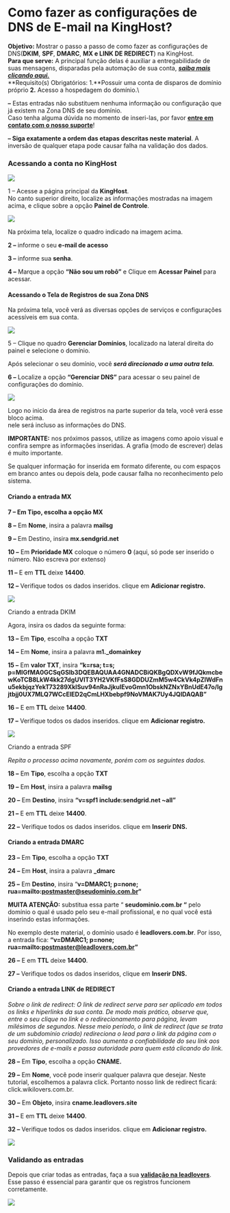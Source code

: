 # Como fazer as configurações de DNS de E-mail na KingHost?

**Objetivo:**  Mostrar o passo a passo de como fazer as configurações de DNS(**DKIM**, **SPF**, **DMARC**, **MX e LINK DE REDIRECT**) na KingHost.\
**Para que serve:** A principal função delas é auxiliar a entregabilidade de suas mensagens, disparadas pela automação de sua conta, [_**saiba mais clicando aqui.**_](https://legado.leadlovers.site/o-que-sao-as-configuracoes-de-dns-de-e-mail/)\
**Requisito(s) Obrigatórios: 1.**Possuir uma conta de disparos de domínio próprio **2.** Acesso a hospedagem do domínio.\


**–** Estas entradas não substituem nenhuma informação ou configuração que já existem na Zona DNS de seu domínio.\
Caso tenha alguma dúvida no momento de inseri-las, por favor [**entre em contato com o nosso suporte**](https://app.leadlovers.com/atendimento)!

**– Siga exatamente a ordem das etapas descritas neste material**. A inversão de qualquer etapa pode causar falha na validação dos dados.

### **Acessando a conta no KingHost**

[![](https://legado.leadlovers.site/wp-content/uploads/2020/09/t1-67.png)](https://legado.leadlovers.site/wp-content/uploads/2020/09/t1-67.png)

1 – Acesse a página principal da **KingHost**.\
No canto superior direito, localize as informações mostradas na imagem acima, e clique sobre a opção **Painel de Controle**.

[![](https://legado.leadlovers.site/wp-content/uploads/2020/09/t1-68.png)](https://legado.leadlovers.site/wp-content/uploads/2020/09/t1-68.png)

Na próxima tela, localize o quadro indicado na imagem acima.

**2 –** informe o seu **e-mail de acesso**

**3 –** informe sua **senha**.

**4 –** Marque a opção **“Não sou um robô”** e Clique em **Acessar Painel** para acessar.

#### **Acessando o Tela de Registros de sua Zona DNS**

Na próxima tela, você verá as diversas opções de serviços e configurações acessíveis em sua conta.

[![](https://legado.leadlovers.site/wp-content/uploads/2020/09/t1-69.png)](https://legado.leadlovers.site/wp-content/uploads/2020/09/t1-69.png)

5 – Clique no quadro **Gerenciar Domínios**, localizado na lateral direita do painel e selecione o domínio.

Após selecionar o seu domínio, você _**será direcionado a uma outra tela.**_

**6 –** Localize a opção **“Gerenciar DNS”** para acessar o seu painel de configurações do domínio.

[![](https://legado.leadlovers.site/wp-content/uploads/2020/09/t1-70.png)](https://legado.leadlovers.site/wp-content/uploads/2020/09/t1-70.png)

Logo no inicio da área de registros na parte superior da tela, você verá esse bloco acima.\
nele será incluso as informações do DNS.

**IMPORTANTE:** nos próximos passos, utilize as imagens como apoio visual e confira sempre as informações inseridas. A grafia (modo de escrever) delas é muito importante.

Se qualquer informação for inserida em formato diferente, ou com espaços em branco antes ou depois dela, pode causar falha no reconhecimento pelo sistema.

#### &#x20;**Criando a entrada MX**

**7 – Em Tipo, escolha a opção MX**

**8 –** Em **Nome**, insira a palavra **mailsg**

**9 –** Em Destino, insira **mx.sendgrid.net**

**10 –** Em **Prioridade MX** coloque o número **0** (aqui, só pode ser inserido o número. Não escreva por extenso)

**11 –** E em **TTL** deixe **14400**.

**12 –** Verifique todos os dados inseridos. clique em **Adicionar registro.**

![](https://legado.leadlovers.site/wp-content/uploads/2020/07/KH-mx.png)

Criando a entrada DKIM

Agora, insira os dados da seguinte forma:

**13 –** Em **Tipo**, escolha a opção **TXT**

**14 –** Em **Nome**, insira a palavra **m1.\_domainkey**

**15 –** Em **valor TXT**, insira **“k=rsa; t=s; p=MIGfMA0GCSqGSIb3DQEBAQUAA4GNADCBiQKBgQDXvW9fJQkmcbewKoTCB8LkW4kk27dgUVlT3YH2VKfFsS8GDDUZmM5w4CkVk4pZlWdFnu5ekbjqzYekT73289XklSuv94nRaJjkuIEvoGmn1ObskNZNxYBnUdE47o/lgjtbjj0UX7MLQ7WCcEIED2qCmLHXbebpf9NoVMAK7Uy4JQIDAQAB”**

**16 –** E em **TTL** deixe **14400**.

**17 –** Verifique todos os dados inseridos. clique em **Adicionar registro.**

![](https://legado.leadlovers.site/wp-content/uploads/2020/07/KH-dkim.png)

Criando a entrada SPF

_Repita o processo acima novamente, porém com os seguintes dados._

**18 –** Em **Tipo**, escolha a opção **TXT**

**19 –** Em **Host**, insira a palavra **mailsg**

**20 –** Em **Destino**, insira **“v=spf1 include:sendgrid.net \~all”**

**21 –** E em **TTL** deixe **14400**.

**22 –** Verifique todos os dados inseridos. clique em **Inserir DNS.**

#### **Criando a entrada DMARC**

**23 –** Em **Tipo**, escolha a opção **TXT**

**24 –** Em **Host**, insira a palavra **\_dmarc**

**25 –** Em **Destino**, insira “**v=DMARC1; p=none; rua=mailto:postmaster@seudominio.com.br“**

**MUITA ATENÇÃO:** substitua essa parte “ **seudominio.com.br “** pelo domínio o qual é usado pelo seu e-mail profissional, e no qual você está inserindo estas informações.

No exemplo deste material, o domínio usado é **leadlovers.com.br**. Por isso, a entrada fica: **“v=DMARC1; p=none; rua=mailto:postmaster@leadlovers.com.br”**

**26 –** E em **TTL** deixe **14400**.

**27 –** Verifique todos os dados inseridos, clique em **Inserir DNS.**

#### **Criando a entrada LINK de REDIRECT**

_Sobre o link de redirect: O link de redirect serve para ser aplicado em todos os links e hiperlinks da sua conta. De modo mais prático, observe que, entre o seu clique no link e o redirecionamento para página, levam milésimos de segundos. Nesse meio período, o link de redirect (que se trata de um subdomínio criado) redireciona o lead para o link da página com o seu domínio, personalizado. Isso aumenta a confiabilidade do seu link aos provedores de e-mails e passa autoridade para quem está clicando do link._

**28 –** Em **Tipo**, escolha a opção **CNAME.**

**29 –** Em **Nome**, você pode inserir qualquer palavra que desejar. Neste tutorial, escolhemos a palavra click. Portanto nosso link de redirect ficará: click.wikilovers.com.br.

**30 –** Em **Objeto**, insira **cname.leadlovers.site**

**31 –** E em **TTL** deixe **14400**.

**32 –** Verifique todos os dados inseridos. clique em **Adicionar registro.**

![](https://legado.leadlovers.site/wp-content/uploads/2020/07/KH-link.png)

### **Validando as entradas** <a href="#validando-entradas" id="validando-entradas"></a>

Depois que criar todas as entradas, faça a sua [**validação na leadlovers**](https://suporte.love/validando-dns-no-leadlovers/).\
Esse passo é essencial para garantir que os registros funcionem corretamente.

![](https://suporte.love/wp-content/uploads/2022/12/download.png)

